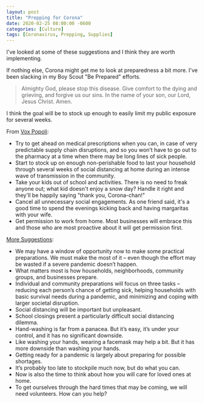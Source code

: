 ```yaml
---
layout: post
title: "Prepping for Corona"
date: 2020-02-25 08:00:00 -0600
categories: [Culture]
tags: [Coronavirus, Prepping, Supplies]
---
```


I've looked at some of these suggestions and I think they are worth implementing.

If nothing else, Corona might get me to look at preparedness a bit more. I've been slacking in my Boy Scout "Be Prepared" efforts.

> Almighty God, please stop this disease. Give comfort to the dying and grieving, and forgive us our sins. In the name of your son, our Lord, Jesus Christ. Amen.

I think the goal will be to stock up enough to easily limit my public exposure for several weeks.

From [Vox Popoli](http://voxday.blogspot.com/2020/02/prepping-for-corona-chan.html):

* Try to get ahead on medical prescriptions when you can, in case of very predictable supply chain disruptions, and so you won’t have to go out to the pharmacy at a time when there may be long lines of sick people.
* Start to stock up on enough non-perishable food to last your household through several weeks of social distancing at home during an intense wave of transmission in the community.
* Take your kids out of school and activities. There is no need to freak anyone out; what kid doesn't enjoy a snow day? Handle it right and they'll be happily saying "thank you, Corona-chan!"
* Cancel all unnecessary social engagements. As one friend said, it's a good time to spend the evenings kicking back and having margaritas with your wife.
* Get permission to work from home. Most businesses will embrace this and those who are most proactive about it will get permission first.

[More Suggestions](https://virologydownunder.com/past-time-to-tell-the-public-it-will-probably-go-pandemic-and-we-should-all-prepare-now/):

* We may have a window of opportunity now to make some practical preparations. We must make the most of it – even though the effort may be wasted if a severe pandemic doesn’t happen.
* What matters most is how households, neighborhoods, community groups, and businesses prepare.
* Individual and community preparations will focus on three tasks – reducing each person’s chance of getting sick, helping households with basic survival needs during a pandemic, and minimizing and coping with larger societal disruption.
* Social distancing will be important but unpleasant.
* School closings present a particularly difficult social distancing dilemma.
* Hand-washing is far from a panacea. But it’s easy, it’s under your control, and it has no significant downside.
* Like washing your hands, wearing a facemask may help a bit. But it has more downside than washing your hands.
* Getting ready for a pandemic is largely about preparing for possible shortages.
* It’s probably too late to stockpile much now, but do what you can.
* Now is also the time to think about how you will care for loved ones at home.
* To get ourselves through the hard times that may be coming, we will need volunteers. How can you help?
